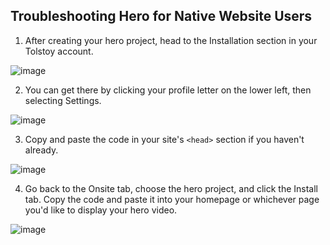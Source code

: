 ## Troubleshooting Hero for Native Website Users

1. After creating your hero project, head to the Installation section in your Tolstoy account.

![image](https://github.com/user-attachments/assets/29ff03c2-1c57-4de5-9f1e-02f582d0fcae)


2. You can get there by clicking your profile letter on the lower left, then selecting Settings.

![image](https://github.com/user-attachments/assets/b2e9e0bb-d4dd-4096-870a-33e648229062)


3. Copy and paste the code in your site's `<head>` section if you haven't already.

![image](https://github.com/user-attachments/assets/827fc447-dff1-47c9-8d7a-6836f897bb2a)


4. Go back to the Onsite tab, choose the hero project, and click the Install tab. Copy the code and paste it into your homepage or whichever page you'd like to display your hero video.

![image](https://github.com/user-attachments/assets/28c342e8-a38e-4b90-bd07-209a6e0f47e8)